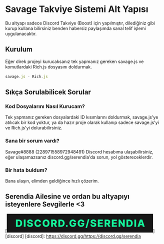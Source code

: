 # Savage Takviye Sistemi Alt Yapısı

Bu altyapı sadece Discord Takviye (Boost) için yapılmıştır, dilediğiniz gibi kurup kullana bilirsiniz benden habersiz paylaşımda sanal telif işlemi uygulanacaktır.

## Kurulum

Eğer direk projeyi kurucaksanız tek yapmanız gereken savage.js ve komutlardaki Rich.js dosyasını doldurmak.

```js
savage.js - Rich.js
```
## Sıkça Sorulabilicek Sorular


### Kod Dosyalarını Nasıl Kurucam?

Tek yapmanız gereken dosyalardaki ID kısımlarını doldurmak, savage.js'ye atılıcak bir kod yoktur, ya da hazır proje olarak kullanıp sadece savage.js'yi ve Rich.js'yi dolurabilirsiniz.

### Sana bir sorum vardı?

Savage#8888 (228971558972948491) Discord hesabıma ulaşabilirsiniz, eğer ulaşamazsanız discord.gg/serendia'da sorun, yol göstereceklerdir.

### Bir hata buldum?

Bana ulaşın, elimden geldiğince hızlı çözerim.

## Serendia Ailesine ve ordan bu altyapıyı isteyenlere Sevgilerle <3
[![SerendiaSquad](standard_11.gif)][discord]
[discord]: https://discord.gg/https://discord.gg/serendia

